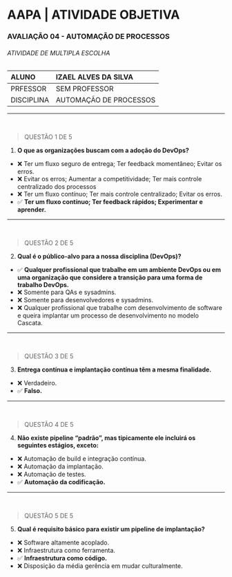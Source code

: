 # AAPA | ATIVIDADE OBJETIVA

### AVALIAÇÃO 04 - AUTOMAÇÃO DE PROCESSOS

###### ATIVIDADE DE MULTIPLA ESCOLHA

|   ALUNO       |   IZAEL ALVES DA SILVA   |
|:---------------|:--------------------------|
|   PRFESSOR    |   SEM PROFESSOR          |
|   DISCIPLINA  |   AUTOMAÇÃO DE PROCESSOS |

---

<br>

> QUESTÃO 1 DE 5

1. **O que as organizações buscam com a adoção do DevOps?**

- ❌ Ter um fluxo seguro de entrega; Ter feedback momentâneo; Evitar os erros.
- ❌ Evitar os erros; Aumentar a competitividade; Ter mais controle centralizado dos processos
- ❌ Ter um fluxo contínuo; Ter mais controle centralizado; Evitar os erros.
- ✅ **Ter um fluxo contínuo; Ter feedback rápidos; Experimentar e aprender.**
    
---
    
<br>
    
> QUESTÃO 2 DE 5

2. **Qual é o público-alvo para a nossa disciplina (DevOps)?**

- ✅ **Qualquer profissional que trabalhe em um ambiente DevOps ou em uma organização que considere a transição para uma forma de trabalho DevOps.**
- ❌ Somente para QAs e sysadmins.
- ❌ Somente para desenvolvedores e sysadmins.
- ❌ Qualquer profissional que trabalhe com desenvolvimento de software e queira implantar um processo de desenvolvimento no modelo Cascata.

---
    
<br>

> QUESTÃO 3 DE 5

3. **Entrega contínua e implantação contínua têm a mesma finalidade.**

- ❌ Verdadeiro.
- ✅ **Falso.**

---
    
<br>
    
> QUESTÃO 4 DE 5

4. **Não existe pipeline “padrão”, mas tipicamente ele incluirá os seguintes estágios, exceto:**

- ❌ Automação de build e integração contínua.
- ❌ Automação da implantação.
- ❌ Automação de testes.
- ✅ **Automação da codificação.**

---
    
<br>
    
> QUESTÃO 5 DE 5

5. **Qual é requisito básico para existir um pipeline de implantação?**

- ❌ Software altamente acoplado.
- ❌ Infraestrutura como ferramenta.
- ✅ **Infraestrutura como código.**
- ❌ Disposição da média gerência em mudar culturalmente.